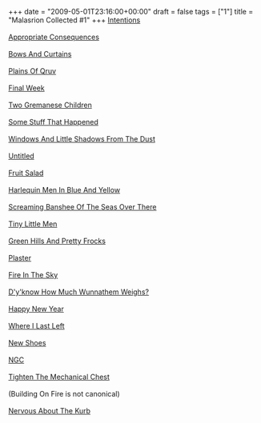 +++
date = "2009-05-01T23:16:00+00:00"
draft = false
tags = ["1"]
title = "Malasrion Collected #1"
+++
<a href="http://theamazingfruitsalad.wordpress.com/2008/04/15/intentions/">Intentions</a><br/><br/><a href="http://theamazingfruitsalad.wordpress.com/2008/04/16/appropriate-consequences/">Appropriate Consequences</a><br/><br/><a href="http://theamazingfruitsalad.wordpress.com/2008/05/03/bows-and-curtains/">Bows And Curtains</a><br/><br/><a href="http://theamazingfruitsalad.wordpress.com/2008/05/10/plains-of-qruv/">Plains Of Qruv</a><br/><br/><a href="http://theamazingfruitsalad.wordpress.com/2008/05/23/final-week/">Final Week</a><br/><br/><a href="http://theamazingfruitsalad.wordpress.com/2008/06/24/two-gremanese-children/">Two Gremanese Children</a><br/><br/><a href="http://theamazingfruitsalad.wordpress.com/2008/08/09/just-&lt;a href=">Some Stuff That Happened</a><br/><br/><a href="http://theamazingfruitsalad.wordpress.com/2008/08/25/windows-and-little-shadows-from-the-dust/">Windows And Little Shadows From The Dust</a><br/><br/><a href="http://theamazingfruitsalad.wordpress.com/2008/08/25/210/">Untitled</a><br/><br/><a href="http://theamazingfruitsalad.wordpress.com/2008/09/07/fruit-salad/">Fruit Salad</a><br/><br/><a href="http://theamazingfruitsalad.wordpress.com/2008/09/14/harlequin-men-in-blue-and-yellow/">Harlequin Men In Blue And Yellow</a><br/><br/><a href="http://theamazingfruitsalad.wordpress.com/2008/09/22/screaming-banshee-of-the-seas-over-there/">Screaming Banshee Of The Seas Over There</a><br/><br/><a href="http://theamazingfruitsalad.wordpress.com/2008/10/11/tiny-little-men/">Tiny Little Men</a><br/><br/><a href="http://theamazingfruitsalad.wordpress.com/2008/11/13/green-hills-and-pretty-frocks/">Green Hills And Pretty Frocks</a><br/><br/><a href="http://theamazingfruitsalad.wordpress.com/2008/11/17/plaster/">Plaster</a><br/><br/><a href="http://theamazingfruitsalad.wordpress.com/2008/11/20/fire-in-the-sky/">Fire In The Sky</a><br/><br/><a href="http://theamazingfruitsalad.wordpress.com/2008/12/11/dyknow-how-much-wunnathem-weighs/">D'y'know How Much Wunnathem Weighs?</a><br/><br/><a href="http://theamazingfruitsalad.wordpress.com/2008/12/30/happy-new-year/">Happy New Year</a><br/><br/><a href="http://theamazingfruitsalad.wordpress.com/2009/01/12/where-i-last-left/">Where I Last Left</a><br/><br/><a href="http://theamazingfruitsalad.wordpress.com/2009/02/07/new-shoes/">New Shoes</a><br/><br/><a href="http://theamazingfruitsalad.wordpress.com/2009/02/11/ngc/">NGC</a><br/><br/><a href="http://theamazingfruitsalad.wordpress.com/2009/03/27/tighten-the-mechanical-chest/">Tighten The Mechanical Chest</a><br/><br/>(Building On Fire is not canonical)<br/><br/><a href="http://theamazingfruitsalad.wordpress.com/2009/05/01/nervous-about-the-kurb/">Nervous About The Kurb</a><div class="blogger-post-footer"><img width='1' height='1' src='https://blogger.googleusercontent.com/tracker/5693059957647979680-3972038944946940749?l=cosmiccowbell.blogspot.com' alt='' /></div>